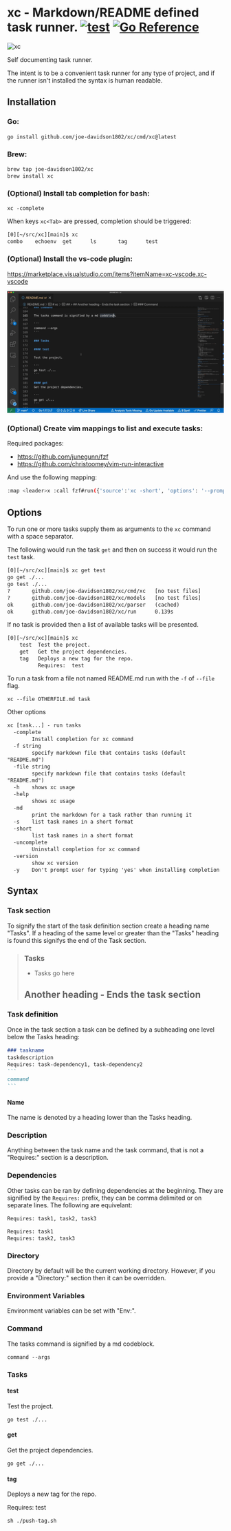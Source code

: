 # xc - Markdown/README defined task runner. [![test](https://github.com/joe-davidson1802/xc/actions/workflows/test.yaml/badge.svg)](https://github.com/joe-davidson1802/xc/actions/workflows/test.yaml) [![Go Reference](https://pkg.go.dev/badge/github.com/joe-davidson1802/xc.svg)](https://pkg.go.dev/github.com/joe-davidson1802/xc)

![xc](https://user-images.githubusercontent.com/19927761/156772881-10065864-ff4d-4225-ab2b-5adbbe628845.png)


Self documenting task runner.

The intent is to be a convenient task runner for any type of project, and if the runner isn't installed the syntax is human readable.

## Installation

### Go:
```
go install github.com/joe-davidson1802/xc/cmd/xc@latest
```

### Brew:
```
brew tap joe-davidson1802/xc
brew install xc
```

### (Optional) Install tab completion for bash:

```
xc -complete
```

When keys `xc<Tab>` are pressed, completion should be triggered:

```
[0][~/src/xc][main]$ xc
combo    echoenv  get      ls       tag      test
```

### (Optional) Install the vs-code plugin:

<https://marketplace.visualstudio.com/items?itemName=xc-vscode.xc-vscode>

![vscode demo](./xc.gif)


### (Optional) Create vim mappings to list and execute tasks:

Required packages:

- <https://github.com/junegunn/fzf>
- <https://github.com/christoomey/vim-run-interactive>

And use the following mapping:

``` sh
:map <leader>x :call fzf#run({'source':'xc -short', 'options': '--prompt "xc> " --preview "xc -md {}"', 'sink': 'RunInInteractiveShell xc', 'window': {'width': 0.9, 'height': 0.6}})
```

## Options

To run one or more tasks supply them as arguments to the `xc` command with a space separator.

The following would run the task `get` and then on success it would run the `test` task.

```
[0][~/src/xc][main]$ xc get test
go get ./...
go test ./...
?       github.com/joe-davidson1802/xc/cmd/xc   [no test files]
?       github.com/joe-davidson1802/xc/models   [no test files]
ok      github.com/joe-davidson1802/xc/parser   (cached)
ok      github.com/joe-davidson1802/xc/run      0.139s
```

If no task is provided then a list of available tasks will be presented.

```
[0][~/src/xc][main]$ xc
    test  Test the project.
    get   Get the project dependencies.
    tag   Deploys a new tag for the repo.
          Requires:  test

```

To run a task from a file not named README.md run with the `-f` of `--file` flag.

```
xc --file OTHERFILE.md task
```

Other options
```
xc [task...] - run tasks
  -complete
        Install completion for xc command
  -f string
        specify markdown file that contains tasks (default "README.md")
  -file string
        specify markdown file that contains tasks (default "README.md")
  -h    shows xc usage
  -help
        shows xc usage
  -md
        print the markdown for a task rather than running it
  -s    list task names in a short format
  -short
        list task names in a short format
  -uncomplete
        Uninstall completion for xc command
  -version
        show xc version
  -y    Don't prompt user for typing 'yes' when installing completion
```

## Syntax

### Task section

To signify the start of the task definition section create a heading name "Tasks".
If a heading of the same level or greater than the "Tasks" heading is found this signifys the end of the Task section.

> ### Tasks
> - Tasks go here
> ## Another heading - Ends the task section

### Task definition

Once in the task section a task can be defined by a subheading one level below the Tasks heading:

```` md
### taskname
taskdescription
Requires: task-dependency1, task-dependency2
```
command
```
````

#### Name

The name is denoted by a heading lower than the Tasks heading.

### Description

Anything between the task name and the task command, that is not a "Requires:" section is a description.

### Dependencies

Other tasks can be ran by defining dependencies at the beginning.
They are signified by the `Requires:` prefix, they can be comma delimited or on separate lines.
The following are equivelant:

```
Requires: task1, task2, task3
```
```
Requires: task1
Requires: task2, task3
```

### Directory

Directory by default will be the current working directory. However, if you provide a "Directory:" section then it can be overridden.

### Environment Variables

Environment variables can be set with "Env:".

### Command

The tasks command is signified by a md codeblock.

```
command --args
```

### Tasks

#### test

Test the project.

```
go test ./...
```

#### get
Get the project dependencies.

```
go get ./...
```

#### tag
Deploys a new tag for the repo.

Requires: test
```
sh ./push-tag.sh
```
